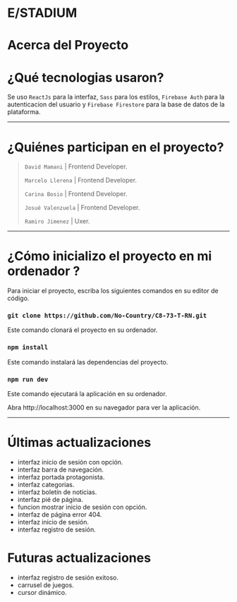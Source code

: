 # **E/STADIUM**

# **Acerca del Proyecto**

# **¿Qué tecnologias usaron?**

Se uso `ReactJs` para la interfaz, `Sass` para los estilos, `Firebase Auth` para la autenticacion del usuario y `Firebase Firestore` para la base de datos de la plataforma.

---

# **¿Quiénes participan en el proyecto?**

> `David Mamani` | Frontend Developer.
>
> `Marcelo Llerena` | Frontend Developer.
>
> `Carina Bosio` | Frontend Developer.
>
> `Josué Valenzuela` | Frontend Developer.
>
> `Ramiro Jimenez` | Uxer.

---

# **¿Cómo inicializo el proyecto en mi ordenador ?**

Para iniciar el proyecto, escriba los siguientes comandos en su editor de código.

### `git clone https://github.com/No-Country/C8-73-T-RN.git`

Este comando clonará el proyecto en su ordenador.

### `npm install`

Este comando instalará las dependencias del proyecto.

### `npm run dev`

Este comando ejecutará la aplicación en su ordenador.

Abra http://localhost:3000 en su navegador para ver la aplicación.

---

# **Últimas actualizaciones**

-   interfaz inicio de sesión con opción.
-   interfaz barra de navegación.
-   interfaz portada protagonista.
-   interfaz categorias.
-   interfaz boletín de noticias.
-   interfaz pié de página.
-   funcion mostrar inicio de sesión con opción.
-   interfaz de página error 404.
-   interfaz inicio de sesión.
-   interfaz registro de sesión.

# **Futuras actualizaciones**

-   interfaz registro de sesión exitoso.
-   carrusel de juegos.
-   cursor dinámico.
